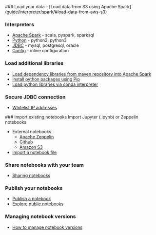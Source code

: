 <div markdown="1" class="row">
  <div class="col-md-6">
### Load your data
  - [Load data from S3 using Apache Spark](guide/interpreter/spark/#load-data-from-aws-s3)

### Interpreters
  - [Apache Spark](guide/interpreter/spark) - scala, pyspark, sparksql
  - [Python](guide/interpreter/python) - python2, python3
  - [JDBC](guide/interpreter/jdbc) - mysql, postgresql, oracle
  - [Config](guide/interpreter/config) - inline configuration
### Load additional libraries
  - [Load dependency libraries from maven repository into Apache Spark](guide/interpreter/spark/#load-dependencies)
  - [Install python packages using Pip](guide/interpreter/python/#pip)
  - [Load python libraries via conda interpreter](guide/interpreter/python/#manage-python-environment)
### Secure JDBC connection
  - [Whitelist IP addresses](guide/interpreter/jdbc/#whitelist-ip-addresses)
  </div>
  <div class="col-md-6">
### Import existing notebooks
  Import Jupyter (.ipynb) or Zeppelin notebooks

  - External notebooks:
    - [Apache Zeppelin](guide/zeppelin_integration.md)
    - [Github](guide/github_integration.md)
    - [Amazon S3](guide/s3_integration.md)
  - [Import a notebook file](guide/import_notebook.md)

### Share notebooks with your team
  - [Sharing notebooks](guide/sharing_notebooks.md)

### Publish your notebooks
  - [Publish a notebook](guide/sharing_notebooks/#publishing-notebooks-to-web)
  - [Explore public notebooks](guide/exploring_notebooks.md)
  
### Managing notebook versions 
  - [How to manage notebook versions](guide/feature_versioning.md)
 
  </div>
</div>
